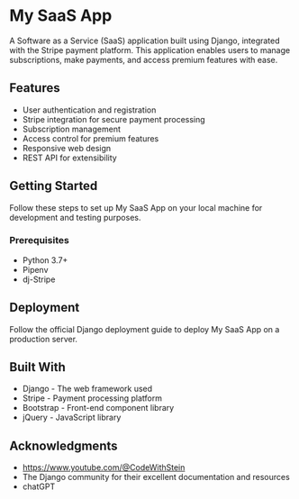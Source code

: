# My SaaS App

A Software as a Service (SaaS) application built using Django, integrated with the Stripe payment platform. This application enables users to manage subscriptions, make payments, and access premium features with ease.

## Features
- User authentication and registration
- Stripe integration for secure payment processing
- Subscription management
- Access control for premium features
- Responsive web design
- REST API for extensibility

## Getting Started
Follow these steps to set up My SaaS App on your local machine for development and testing purposes.

### Prerequisites
- Python 3.7+
- Pipenv
- dj-Stripe

## Deployment
Follow the official Django deployment guide to deploy My SaaS App on a production server.

## Built With
- Django - The web framework used
- Stripe - Payment processing platform
- Bootstrap - Front-end component library
- jQuery - JavaScript library

## Acknowledgments
- https://www.youtube.com/@CodeWithStein
- The Django community for their excellent documentation and resources
- chatGPT

